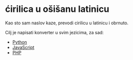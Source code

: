 # ćirilica u ošišanu latinicu
Kao sto sam naslov kaze, prevodi cirilicu u latinicu i obrnuto.

Cilj je napisati konverter u svim jezicima, za sad:
<ul>
  <li><a href="https://github.com/stefanpejcic/Cirilica-u-Latinicu/tree/master/python">Python</a></li>
  <li><a href="https://github.com/stefanpejcic/Cirilica-u-Latinicu/tree/master/javascript">JavaScript</a></li>
  <li><a href="https://github.com/stefanpejcic/Cirilica-u-Latinicu/tree/master/php">PHP</a></li>
</ul>

